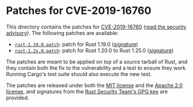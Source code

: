 # Patches for CVE-2019-16760

This directory contains the patches for [CVE-2019-16760][cve] ([read the
security advisory][advisory]). The following patches are available:

* [`rust-1.19.0.patch`][patch-1.19]: patch for Rust 1.19.0 ([signature][patch-1.19-asc])
* [`rust-1.2x.0.patch`][patch-1.2x]: patch for Rust 1.20.0 to Rust 1.25.0 ([signature][patch-1.2x-asc])

The patches are meant to be applied on top of a source tarball of Rust,
and they contain both the fix to the vulnerability and a test to ensure
they work. Running Cargo's test suite should also execute the new test.

The patches are released under both the [MIT license][mit] and the
[Apache 2.0 license][apache], and signatures from the [Rust Security
Team's GPG key][key] are provided.

[cve]: https://cve.mitre.org/cgi-bin/cvename.cgi?name=CVE-2019-16760
[advisory]: https://groups.google.com/forum/#!topic/rustlang-security-announcements/rVQ5e3TDnpQ
[patch-1.19]: https://gist.github.com/pietroalbini/0d293b24a44babbeb6187e06eebd4992#file-rust-1-19-0-patch
[patch-1.19-asc]: https://gist.github.com/pietroalbini/0d293b24a44babbeb6187e06eebd4992#file-rust-1-19-0-patch-asc
[patch-1.2x]: https://gist.github.com/pietroalbini/0d293b24a44babbeb6187e06eebd4992#file-rust-1-2x-0-patch
[patch-1.2x-asc]: https://gist.github.com/pietroalbini/0d293b24a44babbeb6187e06eebd4992#file-rust-1-2x-0-patch-asc
[mit]: https://github.com/rust-lang/security-team/blob/master/LICENSE-MIT
[apache]: https://github.com/rust-lang/security-team/blob/master/LICENSE-APACHE
[key]: https://www.rust-lang.org/static/keys/rust-security-team-key.gpg.ascii
